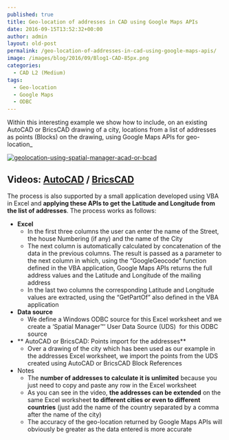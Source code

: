 ```yaml
---
published: true
title: Geo-location of addresses in CAD using Google Maps APIs
date: 2016-09-15T13:52:32+00:00
author: admin
layout: old-post
permalink: /geo-location-of-addresses-in-cad-using-google-maps-apis/
image: /images/blog/2016/09/Blog1-CAD-85px.png
categories:
  - CAD L2 (Medium)
tags:
  - Geo-location
  - Google Maps
  - ODBC
---
```

Within this interesting example we show how to include, on an existing AutoCAD or BricsCAD drawing of a city, locations from a list of addresses as points (Blocks) on the drawing, using Google Maps APIs for geo-location_

<!--more-->

<p>
  <a href="/images/blog/2016/09/GeoLocation-using-Spatial-Manager-ACAD-or-BCAD.png" target="_blank" rel="nofollow"><img src="/images/blog/2016/09/GeoLocation-using-Spatial-Manager-ACAD-or-BCAD-1024x576.png" alt="geolocation-using-spatial-manager-acad-or-bcad" width="625" height="352" srcset="/images/blog/2016/09/GeoLocation-using-Spatial-Manager-ACAD-or-BCAD-1024x576.png 1024w, /images/blog/2016/09/GeoLocation-using-Spatial-Manager-ACAD-or-BCAD-300x169.png 300w, /images/blog/2016/09/GeoLocation-using-Spatial-Manager-ACAD-or-BCAD-768x432.png 768w, /images/blog/2016/09/GeoLocation-using-Spatial-Manager-ACAD-or-BCAD-624x351.png 624w, /images/blog/2016/09/GeoLocation-using-Spatial-Manager-ACAD-or-BCAD.png 1280w" sizes="(max-width: 625px) 100vw, 625px" /></a>
</p>

<h2>
  <strong>Videos: <span><span><a href="https://youtu.be/vRFodKNo3Ig?rel=0" target="_blank" rel="nofollow">AutoCAD</a> </span>/ <span><a href="https://youtu.be/qOJ_qRxBRoI?rel=0" target="_blank" rel="nofollow">BricsCAD</a></span></span></strong>
</h2>

The process is also supported by a small application developed using VBA in Excel and **applying these APIs to get the Latitude and Longitude from the list of addresses**. The process works as follows:

  * **Excel** 
      * In the first three columns the user can enter the name of the Street, the house Numbering (if any) and the name of the City
      * The next column is automatically calculated by concatenation of the data in the previous columns. The result is passed as a parameter to the next column in which, using the &#8220;GoogleGeocode&#8221; function defined in the VBA application, Google Maps APIs returns the full address values and the Latitude and Longitude of the mailing address
      * In the last two columns the corresponding Latitude and Longitude values are extracted, using the &#8220;GetPartOf&#8221; also defined in the VBA application
  * **Data source** 
      * We define a Windows ODBC source for this Excel worksheet and we create a &#8216;Spatial Manager™&#8217; User Data Source (UDS)  for this ODBC source
  * ** AutoCAD or BricsCAD: Points import for the addresses** 
      * Over a drawing of the city which has been used as our example in the addresses Excel worksheet, we import the points from the UDS created using AutoCAD or BricsCAD Block References
  * <span>Notes</span> 
      * The **number of addresses to calculate it is unlimited** because you just need to copy and paste any row in the Excel worksheet
      * As you can see in the video, **the addresses can be extended** on the same Excel worksheet **to different cities or even to different countries** (just add the name of the country separated by a comma after the name of the city)
      * The accuracy of the geo-location returned by Google Maps APIs will obviously be greater as the data entered is more accurate